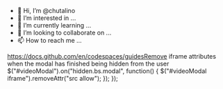 - 👋 Hi, I’m @chutalino
- 👀 I’m interested in ...
- 🌱 I’m currently learning ...
- 💞️ I’m looking to collaborate on ...
- 📫 How to reach me ...

<!---
chutalino/chutalino is a ✨ special ✨ repository because its `README.md` (this file) appears on your GitHub profile.
You can click the Preview link to take a look at your changes.
--->
https://docs.github.com/en/codespaces/guidesRemove iframe attributes when the modal has finished being hidden from the user
      $("#videoModal").on("hidden.bs.modal", function() {
          $("#videoModal iframe").removeAttr("src allow");
      });
    });
  </script>
